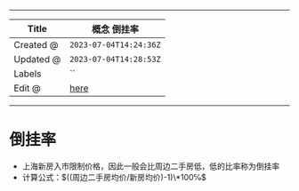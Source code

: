 -----

| Title     | 概念 倒挂率                                          |
| --------- | ----------------------------------------------- |
| Created @ | `2023-07-04T14:24:36Z`                          |
| Updated @ | `2023-07-04T14:28:53Z`                          |
| Labels    | \`\`                                            |
| Edit @    | [here](https://github.com/junxnone/F/issues/96) |

-----

# 倒挂率

  - 上海新房入市限制价格，因此一般会比周边二手房低，低的比率称为倒挂率
  - 计算公式：$((周边二手房均价/新房均价)-1)\*100℅$
